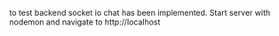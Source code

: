 to test backend socket io chat has been implemented.
Start server with nodemon and navigate to http://localhost
